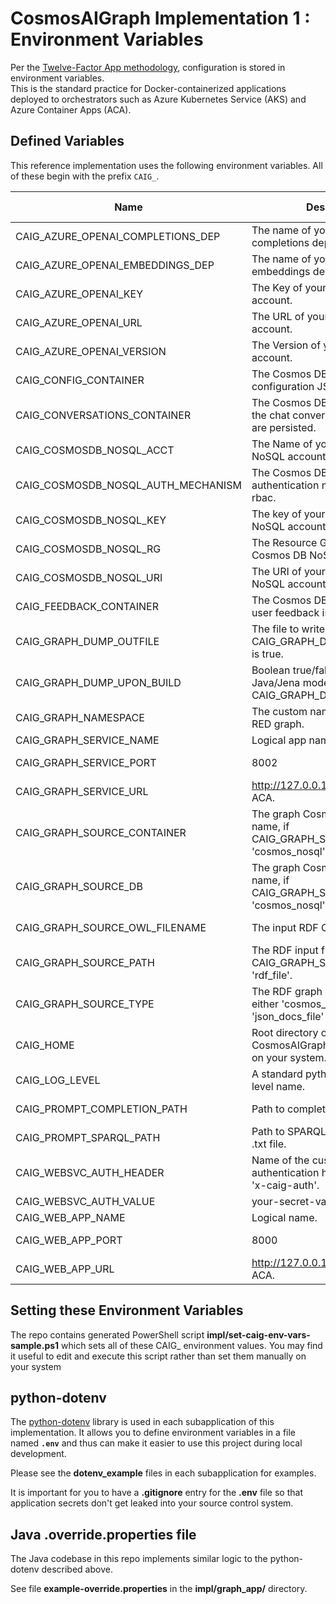 # CosmosAIGraph Implementation 1 : Environment Variables

Per the [Twelve-Factor App methodology](https://12factor.net/config),
configuration is stored in environment variables.  
This is the standard practice for Docker-containerized applications deployed to orchestrators
such as Azure Kubernetes Service (AKS) and Azure Container Apps (ACA).

## Defined Variables

This reference implementation uses the following environment variables.
All of these begin with the prefix `CAIG_`.

| Name | Description | Where Used |
| --------------------------------- | --------------------------------- | ---------- |
| CAIG_AZURE_OPENAI_COMPLETIONS_DEP | The name of your Azure OpenAI completions deployment.   | WEB RUNTIME |
| CAIG_AZURE_OPENAI_EMBEDDINGS_DEP | The name of your Azure OpenAI embeddings deployment.   | WEB RUNTIME |
| CAIG_AZURE_OPENAI_KEY | The Key of your Azure OpenAI account.   | WEB RUNTIME |
| CAIG_AZURE_OPENAI_URL | The URL of your Azure OpenAI account.   | WEB RUNTIME |
| CAIG_AZURE_OPENAI_VERSION | The Version of your Azure OpenAI account.   | WEB RUNTIME |
| CAIG_CONFIG_CONTAINER | The Cosmos DB container for configuration JSON values.   | RUNTIME |
| CAIG_CONVERSATIONS_CONTAINER | The Cosmos DB container where the chat conversations and history are persisted.   | WEB RUNTIME |
| CAIG_COSMOSDB_NOSQL_ACCT | The Name of your Cosmos DB NoSQL account.   | RUNTIME |
| CAIG_COSMOSDB_NOSQL_AUTH_MECHANISM | The Cosmos DB NoSQL authentication mechanism; key or rbac.   | RUNTIME |
| CAIG_COSMOSDB_NOSQL_KEY | The key of your Cosmos DB NoSQL account.   | RUNTIME |
| CAIG_COSMOSDB_NOSQL_RG | The Resource Group of your Cosmos DB NoSQL account.   | DEV ENV |
| CAIG_COSMOSDB_NOSQL_URI | The URI of your Cosmos DB NoSQL account.   | RUNTIME |
| CAIG_FEEDBACK_CONTAINER | The Cosmos DB container where user feedback is persisted.   | WEB RUNTIME |
| CAIG_GRAPH_DUMP_OUTFILE | The file to write to if CAIG_GRAPH_DUMP_UPON_BUILD is true.   | GRAPH RUNTIME |
| CAIG_GRAPH_DUMP_UPON_BUILD | Boolean true/false to dump the Java/Jena model to CAIG_GRAPH_DUMP_OUTFILE.   | GRAPH RUNTIME |
| CAIG_GRAPH_NAMESPACE | The custom namespace for the RED graph.   | GRAPH RUNTIME |
| CAIG_GRAPH_SERVICE_NAME | Logical app name.   | DEV ENV |
| CAIG_GRAPH_SERVICE_PORT | 8002   | WEB RUNTIME |
| CAIG_GRAPH_SERVICE_URL | http://127.0.0.1 or determined by ACA.   | WEB RUNTIME |
| CAIG_GRAPH_SOURCE_CONTAINER | The graph Cosmos DB container name, if CAIG_GRAPH_SOURCE_TYPE is 'cosmos_nosql'.   | GRAPH RUNTIME |
| CAIG_GRAPH_SOURCE_DB | The graph Cosmos DB database name, if CAIG_GRAPH_SOURCE_TYPE is 'cosmos_nosql'.   | GRAPH RUNTIME |
| CAIG_GRAPH_SOURCE_OWL_FILENAME | The input RDF OWL ontology file.   | GRAPH RUNTIME |
| CAIG_GRAPH_SOURCE_PATH | The RDF input file or folder, if CAIG_GRAPH_SOURCE_TYPE is 'rdf_file'.   | GRAPH RUNTIME |
| CAIG_GRAPH_SOURCE_TYPE | The RDF graph data source type, either 'cosmos_nosql', or 'json_docs_file' or 'rdf_file'.   | GRAPH RUNTIME |
| CAIG_HOME | Root directory of the CosmosAIGraph GitHub repository on your system.   | DEV ENV |
| CAIG_LOG_LEVEL | A standard python or java logging level name.   | RUNTIME |
| CAIG_PROMPT_COMPLETION_PATH | Path to completion prompt .txt file.  | WEB RUNTIME |
| CAIG_PROMPT_SPARQL_PATH | Path to SPARQL generation prompt .txt file.  | WEB RUNTIME |
| CAIG_WEBSVC_AUTH_HEADER | Name of the custom HTTP authentication header; defaults to 'x-caig-auth'.   | RUNTIME |
| CAIG_WEBSVC_AUTH_VALUE | your-secret-value   | RUNTIME |
| CAIG_WEB_APP_NAME | Logical name.   | DEV ENV |
| CAIG_WEB_APP_PORT | 8000   | WEB RUNTIME |
| CAIG_WEB_APP_URL | http://127.0.0.1 or determined by ACA.   | WEB RUNTIME |

## Setting these Environment Variables

The repo contains generated PowerShell script **impl/set-caig-env-vars-sample.ps1**
which sets all of these CAIG_ environment values.
You may find it useful to edit and execute this script rather than set them manually on your system


## python-dotenv

The [python-dotenv](https://pypi.org/project/python-dotenv/) library is used
in each subapplication of this implementation.
It allows you to define environment variables in a file named **`.env`**
and thus can make it easier to use this project during local development.

Please see the **dotenv_example** files in each subapplication for examples.

It is important for you to have a **.gitignore** entry for the **.env** file
so that application secrets don't get leaked into your source control system.


## Java .override.properties file

The Java codebase in this repo implements similar logic to the python-dotenv described above.

See file **example-override.properties** in the **impl/graph_app/** directory.

